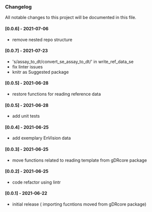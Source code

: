 <h3 align = "left"><strong>Changelog</strong></h3>

All notable changes to this project will be documented in this file.
#### [0.0.6] - 2021-07-06
- remove nested repo structure

#### [0.0.7] - 2021-07-23
- 's/assay_to_dt/convert_se_assay_to_dt/' in write_ref_data_se
- fix linter issues
- knitr as Suggested package

#### [0.0.5] - 2021-06-28
- restore functions for reading reference data

#### [0.0.5] - 2021-06-28
- add unit tests

#### [0.0.4] - 2021-06-25
- add exemplary EnVision data

#### [0.0.3] - 2021-06-25
- move functions related to reading template from gDRcore package

#### [0.0.2] - 2021-06-25
- code refactor using lintr

#### [0.0.1] - 2021-06-22
- initial release ( importing fucntions moved from gDRcore package)
